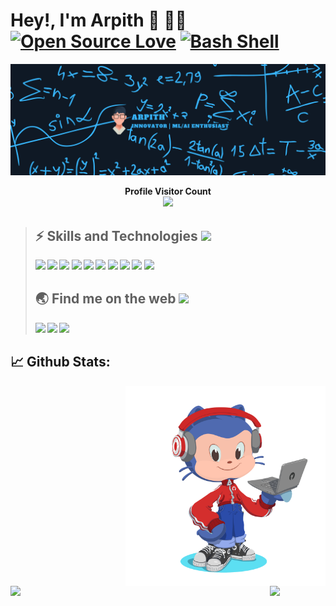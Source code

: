 ﻿
#  Hey!, I'm Arpith :wave: :man_technologist: [![Open Source Love](https://badges.frapsoft.com/os/v1/open-source.svg?v=103)](https://github.com/ellerbrock/open-source-badges/) [![Bash Shell](https://badges.frapsoft.com/bash/v1/bash.png?v=103)](https://github.com/ellerbrock/open-source-badges/)

![](https://github.com/Arpith-kumar/Arpith-kumar/blob/master/dark1.png)

<p  align="center">
<b>Profile Visitor Count</u><br>
<img  src="https://profile-counter.glitch.me/Arpith-kumar/count.svg" />
</p>

> ##  :zap: Skills and Technologies <img src="https://emojis.slackmojis.com/emojis/images/1450452697/175/sonic-wait.gif?1450452697" width="30"/>
>
>![](https://img.shields.io/badge/Machine%20Learning-technology-informational?style=flat-square&logo=Machine%20Learning&logoColor=white&color=blue)&nbsp;![](https://img.shields.io/badge/Deep%20Learning-technology-informational?style=flat-square&logo=Deep%20Learning&logoColor=white&color=blue)&nbsp;![](https://img.shields.io/badge/Python-code-informational?style=flat-square&logo=Python&logoColor=white&color=yellow)&nbsp;![](https://img.shields.io/badge/Tensorflow-library-informational?style=flat-square&logo=Tensorflow&logoColor=white&color=orange)&nbsp;![](https://img.shields.io/badge/Keras-library-informational?style=flat-square&logo=Keras&logoColor=white&color=red)&nbsp;![](https://img.shields.io/badge/Scikitlearn-library-informational?style=flat-square&logo=Scikitlearn&logoColor=white&color=lightblue)&nbsp;![](https://img.shields.io/badge/Django-framework-informational?style=flat-square&logo=Django&logoColor=white&color=2bbc8a)&nbsp;![](https://img.shields.io/badge/Flask-framework-informational?style=flat-square&logo=Flask&logoColor=white&color=lightgray)&nbsp;![](https://img.shields.io/badge/Heroku-cloud-informational?style=flat-square&logo=heroku&logoColor=white&color=Purple)&nbsp;![](https://img.shields.io/badge/Git-version_control-informational?style=flat-square&logo=Git&logoColor=white&color=Red)&nbsp;
>
>##  :earth_asia: Find me on the web <img src="https://emojis.slackmojis.com/emojis/images/1579216111/7550/pikachu_wave.gif?1579216111" width="30"/>
>
> [<img src="https://img.shields.io/badge/stackoverflow-network-informational?style=flat-square&logo=stackoverflow&logoColor=white&color=orange">](https://stackoverflow.com/users/8810223/arpithkumar)&nbsp;[<img src="https://img.shields.io/badge/linkedin-network-informational?style=flat-square&logo=linkedin&logoColor=white&color=blue">](https://www.linkedin.com/in/arpith-s/)&nbsp;[<img src="https://img.shields.io/badge/telegram-network-informational?style=flat-square&logo=telegram&logoColor=white&color=blue">](https://t.me/arpith09)&nbsp;
>
>
## :chart_with_upwards_trend: Github Stats:
<div>
    <img align="right" width="320" height="320" src="https://github.com/Arpith-kumar/Arpith-kumar/blob/master/octocat_.png" />
    <img align="left" width="415" src="https://github-readme-stats.vercel.app/api?username=Arpith-kumar&show_icons=true&hide_border=true">
    <img align="left" src="https://github-readme-stats.vercel.app/api/top-langs/?username=Arpith-kumar&show_icons=true&hide_border=true&layout=compact">
</div>

<br>
 
<!-- <p align="center">
    Designed with ❤️ by <a  href="https://github.com/Arpith-kumar">Arpith</a><img  src="https://emojis.slackmojis.com/emojis/images/1471045842/804/dog.gif?1471045842"  width="50"/>
</p> -->
